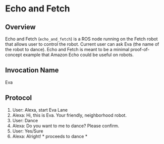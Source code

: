 # Echo and Fetch

## Overview
Echo and Fetch (```echo_and_fetch```) is a ROS node running on the Fetch robot
that allows user to control the robot. Current user can ask Eva (the name of the
robot to dance). Echo and Fetch is meant to be a minimal proof-of-concept
example that Amazon Echo could be useful on robots.

## Invocation Name
Eva

## Protocol

1. User: Alexa, start Eva Lane
2. Alexa: Hi, this is Eva. Your friendly, neighborhood robot.
3. User: Dance
4. Alexa: Do you want to me to dance? Please confirm.
5. User: Yes/Sure
6. Alexa: Alright! * proceeds to dance *

